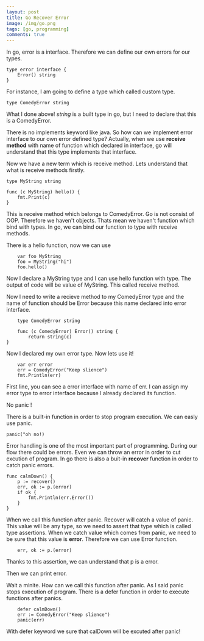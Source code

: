```yaml
---
layout: post
title: Go Recover Error
image: /img/go.png
tags: [go, programming]
comments: true
---
```


In go, error is a interface. Therefore we can define our own errors for our types.

```
type error interface {
    Error() string
}
```

For instance, I am going to define a type which called custom type.

```
type ComedyError string
```

What I done above!
_string_ is a built type in go, but I need to declare that this is a ComedyError.

There is no implements keyword like java. So how can we implement error interface to our own error defined type?
Actually, when we use **receive method** with name of function which declared in interface, go will understand that this type implements that interface.

Now we have a new term which is receive method.
Lets understand that what is receive methods firstly.

```
type MyString string

func (c MyString) hello() {
	fmt.Print(c)
}
```

This is receive method which belongs to ComedyError. Go is not consist of OOP. Therefore we haven't objects. Thats mean we haven't function which bind with types. In go, we can bind our function to type with receive methods.

There is a hello function, now we can use

```
	var foo MyString
	foo = MyString("hi")
	foo.hello()
```

Now I declare a MyString type and I can use hello function with type. The output of code will be value of MyString. This called receive method.

Now I need to write a recieve method to my ComedyError type and the name of function should be Error because this name declared into error interface.

```
    type ComedyError string

    func (c ComedyError) Error() string {
	    return string(c)
}
```

Now I declared my own error type. Now lets use it!

```
	var err error
	err = ComedyError("Keep slience")
	fmt.Println(err)
```

First line, you can see a error interface with name of err. I can assign my error type to error interface because I already declared its function.

No panic !

There is a built-in function in order to stop program execution. We can easly use panic.

```
panic("oh no!)
```

Error handling is one of the most important part of programming. During our flow there could be errors. Even we can throw an error in order to cut excution of program.
In go there is also a buit-in **recover** function in order to catch panic errors.

```
func calmDown() {
	p := recover()
	err, ok := p.(error)
	if ok {
		fmt.Println(err.Error())
	}
}
```

When we call this function after panic. Recover will catch a value of panic. This value will be any type, so we need to assert that type which is called type assertions. When we catch value which comes from panic, we need to be sure that this value is **error**. Therefore we can use Error function.

```
	err, ok := p.(error)
```

Thanks to this assertion, we can understand that p is a error.

Then we can print error.

Wait a minite. How can we call this function after panic. As I said panic stops execution of program.
There is a defer function in order to execute functions after panics.

```
	defer calmDown()
	err := ComedyError("Keep slience")
	panic(err)
```

With defer keyword we sure that calDown will be excuted after panic!
